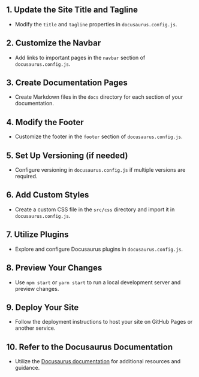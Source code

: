 
## 1. Update the Site Title and Tagline
- Modify the `title` and `tagline` properties in `docusaurus.config.js`.

## 2. Customize the Navbar
- Add links to important pages in the `navbar` section of `docusaurus.config.js`.

## 3. Create Documentation Pages
- Create Markdown files in the `docs` directory for each section of your documentation.

## 4. Modify the Footer
- Customize the footer in the `footer` section of `docusaurus.config.js`.

## 5. Set Up Versioning (if needed)
- Configure versioning in `docusaurus.config.js` if multiple versions are required.

## 6. Add Custom Styles
- Create a custom CSS file in the `src/css` directory and import it in `docusaurus.config.js`.

## 7. Utilize Plugins
- Explore and configure Docusaurus plugins in `docusaurus.config.js`.

## 8. Preview Your Changes
- Use `npm start` or `yarn start` to run a local development server and preview changes.

## 9. Deploy Your Site
- Follow the deployment instructions to host your site on GitHub Pages or another service.

## 10. Refer to the Docusaurus Documentation
- Utilize the [Docusaurus documentation](https://docusaurus.io/docs) for additional resources and guidance.
